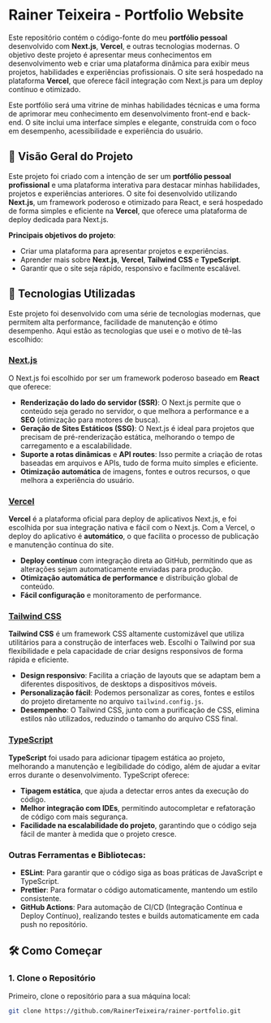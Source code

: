 # Rainer Teixeira - Portfolio Website

Este repositório contém o código-fonte do meu **portfólio pessoal** desenvolvido com **Next.js**, **Vercel**, e outras tecnologias modernas. O objetivo deste projeto é apresentar meus conhecimentos em desenvolvimento web e criar uma plataforma dinâmica para exibir meus projetos, habilidades e experiências profissionais. O site será hospedado na plataforma **Vercel**, que oferece fácil integração com Next.js para um deploy contínuo e otimizado.

Este portfólio será uma vitrine de minhas habilidades técnicas e uma forma de aprimorar meu conhecimento em desenvolvimento front-end e back-end. O site inclui uma interface simples e elegante, construída com o foco em desempenho, acessibilidade e experiência do usuário.

## 📍 Visão Geral do Projeto

Este projeto foi criado com a intenção de ser um **portfólio pessoal profissional** e uma plataforma interativa para destacar minhas habilidades, projetos e experiências anteriores. O site foi desenvolvido utilizando **Next.js**, um framework poderoso e otimizado para React, e será hospedado de forma simples e eficiente na **Vercel**, que oferece uma plataforma de deploy dedicada para Next.js.

**Principais objetivos do projeto**:
- Criar uma plataforma para apresentar projetos e experiências.
- Aprender mais sobre **Next.js**, **Vercel**, **Tailwind CSS** e **TypeScript**.
- Garantir que o site seja rápido, responsivo e facilmente escalável.

## 🚀 Tecnologias Utilizadas

Este projeto foi desenvolvido com uma série de tecnologias modernas, que permitem alta performance, facilidade de manutenção e ótimo desempenho. Aqui estão as tecnologias que usei e o motivo de tê-las escolhido:

### **[Next.js](https://nextjs.org)**

O Next.js foi escolhido por ser um framework poderoso baseado em **React** que oferece:
- **Renderização do lado do servidor (SSR)**: O Next.js permite que o conteúdo seja gerado no servidor, o que melhora a performance e a **SEO** (otimização para motores de busca).
- **Geração de Sites Estáticos (SSG)**: O Next.js é ideal para projetos que precisam de pré-renderização estática, melhorando o tempo de carregamento e a escalabilidade.
- **Suporte a rotas dinâmicas** e **API routes**: Isso permite a criação de rotas baseadas em arquivos e APIs, tudo de forma muito simples e eficiente.
- **Otimização automática** de imagens, fontes e outros recursos, o que melhora a experiência do usuário.

### **[Vercel](https://vercel.com)**

**Vercel** é a plataforma oficial para deploy de aplicativos Next.js, e foi escolhida por sua integração nativa e fácil com o Next.js. Com a Vercel, o deploy do aplicativo é **automático**, o que facilita o processo de publicação e manutenção contínua do site.

- **Deploy contínuo** com integração direta ao GitHub, permitindo que as alterações sejam automaticamente enviadas para produção.
- **Otimização automática de performance** e distribuição global de conteúdo.
- **Fácil configuração** e monitoramento de performance.

### **[Tailwind CSS](https://tailwindcss.com/)**

**Tailwind CSS** é um framework CSS altamente customizável que utiliza utilitários para a construção de interfaces web. Escolhi o Tailwind por sua flexibilidade e pela capacidade de criar designs responsivos de forma rápida e eficiente.

- **Design responsivo**: Facilita a criação de layouts que se adaptam bem a diferentes dispositivos, de desktops a dispositivos móveis.
- **Personalização fácil**: Podemos personalizar as cores, fontes e estilos do projeto diretamente no arquivo `tailwind.config.js`.
- **Desempenho**: O Tailwind CSS, junto com a purificação de CSS, elimina estilos não utilizados, reduzindo o tamanho do arquivo CSS final.

### **[TypeScript](https://www.typescriptlang.org/)**

**TypeScript** foi usado para adicionar tipagem estática ao projeto, melhorando a manutenção e legibilidade do código, além de ajudar a evitar erros durante o desenvolvimento. TypeScript oferece:
- **Tipagem estática**, que ajuda a detectar erros antes da execução do código.
- **Melhor integração com IDEs**, permitindo autocompletar e refatoração de código com mais segurança.
- **Facilidade na escalabilidade do projeto**, garantindo que o código seja fácil de manter à medida que o projeto cresce.

### **Outras Ferramentas e Bibliotecas**:
- **ESLint**: Para garantir que o código siga as boas práticas de JavaScript e TypeScript.
- **Prettier**: Para formatar o código automaticamente, mantendo um estilo consistente.
- **GitHub Actions**: Para automação de CI/CD (Integração Contínua e Deploy Contínuo), realizando testes e builds automaticamente em cada push no repositório.

## 🛠 Como Começar

### 1. Clone o Repositório

Primeiro, clone o repositório para a sua máquina local:

```bash
git clone https://github.com/RainerTeixeira/rainer-portfolio.git
